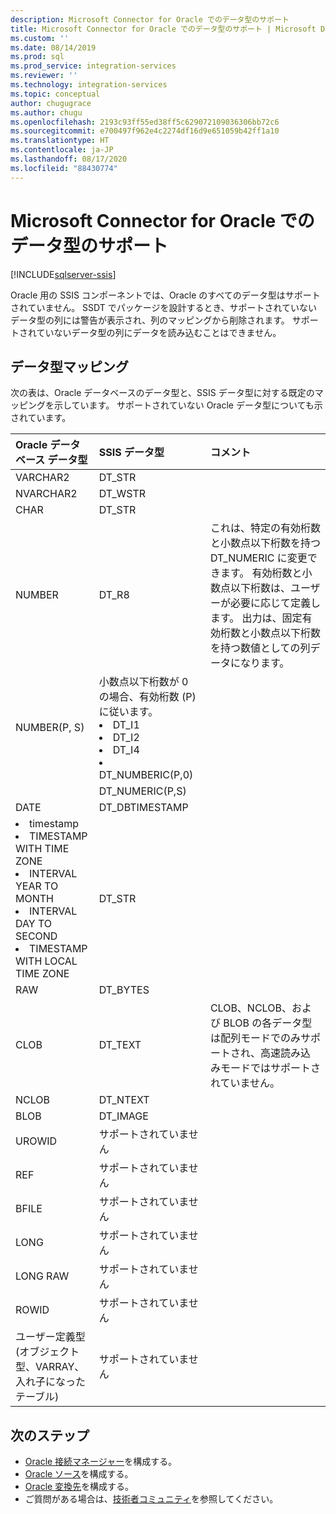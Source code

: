 ```yaml
---
description: Microsoft Connector for Oracle でのデータ型のサポート
title: Microsoft Connector for Oracle でのデータ型のサポート | Microsoft Docs
ms.custom: ''
ms.date: 08/14/2019
ms.prod: sql
ms.prod_service: integration-services
ms.reviewer: ''
ms.technology: integration-services
ms.topic: conceptual
author: chugugrace
ms.author: chugu
ms.openlocfilehash: 2193c93ff55ed38ff5c629072109036306bb72c6
ms.sourcegitcommit: e700497f962e4c2274df16d9e651059b42ff1a10
ms.translationtype: HT
ms.contentlocale: ja-JP
ms.lasthandoff: 08/17/2020
ms.locfileid: "88430774"
---
```

# <a name="microsoft-connector-for-oracle-data-type-support"></a>Microsoft Connector for Oracle でのデータ型のサポート

[!INCLUDE[sqlserver-ssis](../../includes/applies-to-version/sqlserver-ssis.md)]

Oracle 用の SSIS コンポーネントでは、Oracle のすべてのデータ型はサポートされていません。 SSDT でパッケージを設計するとき、サポートされていないデータ型の列には警告が表示され、列のマッピングから削除されます。 サポートされていないデータ型の列にデータを読み込むことはできません。

## <a name="data-type-mapping"></a>データ型マッピング

次の表は、Oracle データベースのデータ型と、SSIS データ型に対する既定のマッピングを示しています。 サポートされていない Oracle データ型についても示されています。

|Oracle データベース データ型|SSIS データ型|コメント|
|:-|:-|:-|
|VARCHAR2|DT_STR||
|NVARCHAR2|DT_WSTR||
|CHAR|DT_STR||
|NUMBER|DT_R8|これは、特定の有効桁数と小数点以下桁数を持つ DT_NUMERIC に変更できます。 有効桁数と小数点以下桁数は、ユーザーが必要に応じて定義します。 出力は、固定有効桁数と小数点以下桁数を持つ数値としての列データになります。|
|NUMBER(P, S)| 小数点以下桁数が 0 の場合、有効桁数 (P) に従います。 <li> DT_I1 <Li> DT_I2 <Li> DT_I4 <Li> DT_NUMBERIC(P,0)||
||DT_NUMERIC(P,S)||
|DATE|DT_DBTIMESTAMP||
|<li>timestamp <li>TIMESTAMP WITH TIME ZONE <li>INTERVAL YEAR TO MONTH <li>INTERVAL DAY TO SECOND <li>TIMESTAMP WITH LOCAL TIME ZONE|DT_STR||
|RAW|DT_BYTES||
|CLOB|DT_TEXT|CLOB、NCLOB、および BLOB の各データ型は配列モードでのみサポートされ、高速読み込みモードではサポートされていません。|
|NCLOB|DT_NTEXT||
|BLOB|DT_IMAGE||
|UROWID|サポートされていません||
|REF|サポートされていません||
|BFILE|サポートされていません||
|LONG|サポートされていません||
|LONG RAW|サポートされていません||
|ROWID|サポートされていません||
|ユーザー定義型 (オブジェクト型、VARRAY、入れ子になったテーブル)|サポートされていません||

## <a name="next-steps"></a>次のステップ

- [Oracle 接続マネージャー](oracle-connection-manager.md)を構成する。
- [Oracle ソース](oracle-source.md)を構成する。
- [Oracle 変換先](oracle-destination.md)を構成する。
- ご質問がある場合は、[技術者コミュニティ](https://aka.ms/AA5u35j)を参照してください。

